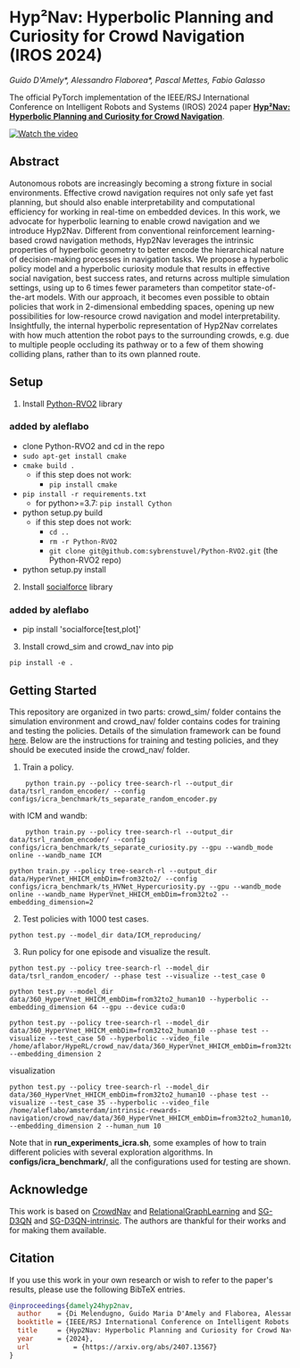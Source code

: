 

# Hyp²Nav: Hyperbolic Planning and Curiosity for Crowd Navigation (IROS 2024)

_Guido D'Amely*, Alessandro Flaborea*, Pascal Mettes, Fabio Galasso_


The official PyTorch implementation of the IEEE/RSJ International Conference on Intelligent Robots and Systems (IROS) 2024 paper [**Hyp²Nav: Hyperbolic Planning and Curiosity for Crowd Navigation**](https://arxiv.org/abs/2407.13567).


[![Watch the video](video/iros_video.gif)](video/iros_video.mp4)

## Abstract
Autonomous robots are increasingly becoming a strong fixture in social environments. Effective crowd navigation requires not only safe yet fast planning, but should also enable interpretability and computational efficiency for working in real-time on embedded devices. In this work, we advocate for hyperbolic learning to enable crowd navigation and we introduce Hyp2Nav. Different from conventional reinforcement learning-based crowd navigation methods, Hyp2Nav leverages the intrinsic properties of hyperbolic geometry to better encode the hierarchical nature of decision-making processes in navigation tasks. We propose a hyperbolic policy model and a hyperbolic curiosity module that results in effective social navigation, best success rates, and returns across multiple simulation settings, using up to 6 times fewer parameters than competitor state-of-the-art models. With our approach, it becomes even possible to obtain policies that work in 2-dimensional embedding spaces, opening up new possibilities for low-resource crowd navigation and model interpretability. Insightfully, the internal hyperbolic representation of Hyp2Nav correlates with how much attention the robot pays to the surrounding crowds, e.g. due to multiple people occluding its pathway or to a few of them showing colliding plans, rather than to its own planned route.

## Setup
1. Install [Python-RVO2](https://github.com/sybrenstuvel/Python-RVO2) library
### added by aleflabo
- clone Python-RVO2 and cd in the repo
- `sudo apt-get install cmake`
- `cmake build .`
  - if this step does not work:
    - `pip install cmake`
- `pip install -r requirements.txt`
  - for python>=3.7: `pip install Cython`
- python setup.py build
  - if this step does not work:
    - `cd ..`
    - `rm -r Python-RVO2`
    - `git clone git@github.com:sybrenstuvel/Python-RVO2.git` (the Python-RVO2 repo)
- python setup.py install
2. Install [socialforce](https://github.com/ChanganVR/socialforce) library
### added by aleflabo
- pip install 'socialforce[test,plot]'
3. Install crowd_sim and crowd_nav into pip
```
pip install -e .
```

## Getting Started
This repository are organized in two parts: crowd_sim/ folder contains the simulation environment and crowd_nav/ folder contains codes for training and testing the policies. Details of the simulation framework can be found [here](crowd_sim/README.md). Below are the instructions for training and testing policies, and they should be executed
inside the crowd_nav/ folder.

1. Train a policy.
```
	python train.py --policy tree-search-rl --output_dir data/tsrl_random_encoder/ --config configs/icra_benchmark/ts_separate_random_encoder.py
```
with ICM and wandb:
```
	python train.py --policy tree-search-rl --output_dir data/tsrl_random_encoder/ --config configs/icra_benchmark/ts_separate_curiosity.py --gpu --wandb_mode online --wandb_name ICM
```
```
python train.py --policy tree-search-rl --output_dir data/HyperVnet_HHICM_embDim=from32to2/ --config configs/icra_benchmark/ts_HVNet_Hypercuriosity.py --gpu --wandb_mode online --wandb_name HyperVnet_HHICM_embDim=from32to2 --embedding_dimension=2
```
2. Test policies with 1000 test cases.
```
python test.py --model_dir data/ICM_reproducing/
```
3. Run policy for one episode and visualize the result.
```
python test.py --policy tree-search-rl --model_dir data/tsrl_random_encoder/ --phase test --visualize --test_case 0
```
```
python test.py --model_dir data/360_HyperVnet_HHICM_embDim=from32to2_human10 --hyperbolic --embedding_dimension 64 --gpu --device cuda:0
```
```
python test.py --policy tree-search-rl --model_dir data/360_HyperVnet_HHICM_embDim=from32to2_human10 --phase test --visualize --test_case 50 --hyperbolic --video_file /home/aflabor/HypeRL/crowd_nav/data/360_HyperVnet_HHICM_embDim=from32to2/video_model_HHICM_embDIm=2_test_50.gif --embedding_dimension 2
```
visualization
```
python test.py --policy tree-search-rl --model_dir data/360_HyperVnet_HHICM_embDim=from32to2_human10 --phase test --visualize --test_case 35 --hyperbolic --video_file /home/aleflabo/amsterdam/intrinsic-rewards-navigation/crowd_nav/data/360_HyperVnet_HHICM_embDim=from32to2_human10/video_submission/video_model_HHICM_embDIm=2_test_ --embedding_dimension 2 --human_num 10
```

Note that in **run_experiments_icra.sh**, some examples of how to train different policies with several exploration algorithms. In **configs/icra_benchmark/**, all the configurations used for testing are shown.



## Acknowledge
This work is based on [CrowdNav](https://github.com/vita-epfl/CrowdNav) and [RelationalGraphLearning](https://github.com/ChanganVR/RelationalGraphLearning) and [SG-D3QN](https://github.com/nubot-nudt/SG-D3QN) and [SG-D3QN-intrinsic](https://github.com/dmartinezbaselga/intrinsic-rewards-navigation).  The authors are thankful for their works and for making them available.

## Citation
If you use this work in your own research or wish to refer to the paper's results, please use the following BibTeX entries.
```bibtex
@inproceedings{damely24hyp2nav,
  author	= {Di Melendugno, Guido Maria D'Amely and Flaborea, Alessandro and Mettes, Pascal and Galasso, Fabio},
  booktitle	= {IEEE/RSJ International Conference on Intelligent Robots and Systems (IROS)}, 
  title		= {Hyp2Nav: Hyperbolic Planning and Curiosity for Crowd Navigation}, 
  year		= {2024},
  url           = {https://arxiv.org/abs/2407.13567}
}

